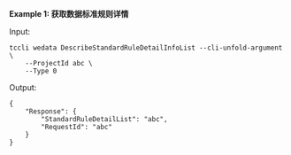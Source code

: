 **Example 1: 获取数据标准规则详情**



Input: 

```
tccli wedata DescribeStandardRuleDetailInfoList --cli-unfold-argument  \
    --ProjectId abc \
    --Type 0
```

Output: 
```
{
    "Response": {
        "StandardRuleDetailList": "abc",
        "RequestId": "abc"
    }
}
```

